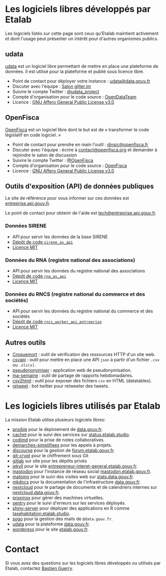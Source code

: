 # Les logiciels libres développés par Etalab

Les logiciels listés sur cette page sont ceux qu'Etalab maintient activement et dont l'usage peut présenter un intérêt pour d'autres organismes publics.

## udata

[udata](https://getudata.org) est un logiciel libre permettant de mettre en place une plateforme de données. Il est utilisé pour la plateforme [](https://data.gouv.fr) et publié sous licence libre.

- Point de contact pour déployer votre instance : [udata@data.gouv.fr](mailto:udata@data.gouv.fr)
- Discuter avec l'équipe : [Salon gitter.im](https://gitter.im/opendatateam/udata)
- Suivire le compte Twitter : [@udata_project](https://twitter.com/udata_project)
- Compte d'organisation pour le code source : [OpenDataTeam](https://github.com/opendatateam/)
- Licence : [GNU Affero General Public License v3.0](https://github.com/opendatateam/udata/blob/master/LICENSE)

## OpenFisca

[OpenFisca](https://openfisca.org/fr/) est un logiciel libre dont le but est de « transformer le code législatif en code logiciel. »

- Point de contact pour prendre en main l'outil : [dinsic@openfisca.fr](mailto:dinsic@openfisca.fr)
- Discuter avec l'équipe : écrire à [contact@openfisca.org](mailto:contact@openfisca.org) et demander à rejoindre le salon de discussion
- Suivire le compte Twitter : [@OpenFisca](https://twitter.com/OpenFisca)
- Compte d'organisation pour le code source : [OpenFisca](https://github.com/openfisca/)
- Licence : [GNU Affero General Public License v3.0](https://github.com/opendatateam/udata/blob/master/LICENSE)

## Outils d'exposition (API) de données publiques

Le site de référence pour vous informer sur ces données est [entreprise.api.gouv.fr](https://entreprise.api.gouv.fr).

Le point de contact pour obtenir de l'aide est [tech@entreprise.api.gouv.fr](mailto:tech@entreprise.api.gouv.fr).

### Données SIRENE

- API pour servir les données de la base SIRENE
- [Dépôt de code `sirene_as_api`](https://github.com/etalab/sirene_as_api)
- [Licence MIT](https://github.com/etalab/sirene_as_api/blob/master/LICENSE)

### Données du RNA (registre national des associations)

- API pour servir les données du registre national des associations
- [Dépôt de code `rna_as_api`](https://github.com/etalab/rna_as_api)
- [Licence MIT](https://github.com/etalab/rna_as_api/blob/master/LICENSE)

### Données du RNCS (registre national du commerce et des sociétés)

- API pour servir les données du registre national du commerce et des sociétés
- [Dépôt de code `rncs_worker_api_entreprise`](https://github.com/etalab/rncs_worker_api_entreprise)
- [Licence MIT](https://github.com/etalab/rncs_worker_api_entreprise/blob/master/LICENSE)

## Autres outils

- [Croquemort](https://github.com/opendatateam/croquemort) : outil de vérification des ressources HTTP d'un site web.
- [csvapi](https://github.com/opendatateam/csvapi) : outil pour mettre en place une API `json` à partir d'un fichier `.csv` ou `.xls(x)`.
- [pseudononymiser](https://github.com/etalab/pseudononymizer/) : application web de pseudonymisation.
- [ma-semaine](https://github.com/entrepreneur-interet-general/ma-semaine/) : outil de partage de rapports hebdomadaires.
- [csv2html](https://github.com/etalab/csv2html) : outil pour exposer des fichiers `csv` en HTML (datatables).
- [retweet](https://github.com/etalab/retweet) : bot twitter pour retweeter des tweets.

# Les logiciels libres utilisés par Etalab

La mission Etalab utilise plusieurs logiciels libres:

- [ansible](https://www.ansible.com) pour le déploiement de [data.gouv.fr](https://data.gouv.fr).
- [cachet](https://cachethq.io) pour le suivi des services sur [status.etalab.studio](https://status.etalab.studio).
- [codimd](https://demo.codimd.org) pour la prise de notes collaboratives.
- [demarches-simplifiees](https://github.com/betagouv/demarches-simplifiees.fr) pour les appels à projets.
- [discourse](https://discourse.org) pour la gestion de [forum.etalab.gouv.fr](https://forum.etalab.gouv.fr).
- [git-crypt](https://github.com/AGWA/git-crypt) pour le chiffrement sous Git
- [gitlab](https://about.gitlab.com) sur site pour les dépôts privés
- [jekyll](https://jekyllrb.com) pour le site [entrepreneur-interet-general.etalab.gouv.fr](https://entrepreneur-interet-general.etalab.gouv.fr).
- [mastodon](https://joinmastodon.org) pour l'instance de réseau social [mastodon.etalab.gouv.fr](https://mastodon.etalab.gouv.fr).
- [matomo](https://matomo.org) pour le suivi des visites web sur [stats.data.gouv.fr](https://stats.data.gouv.fr).
- [mkdocs](https://www.mkdocs.org) pour la documentation de l'infrastructure [data.gouv.fr](https://data.gouv.fr).
- [nextcloud](https://nextcloud.com) pour le partage de documents et de calendriers internes sur [nextcloud.data.gouv.fr](https://nextcloud.data.gouv.fr).
- [proxmox](https://www.proxmox.com) pour gérer des machines virtuelles.
- [sentry](https://sentry.io) pour le suivi d'erreurs sur les services déployés.
- [shiny-server](https://www.rstudio.com/products/shiny/shiny-server) pour déployer des applications en R comme [taxehabitation.etalab.studio](http://taxehabitation.etalab.studio).
- [sogo](https://sogo.nu) pour la gestion des mails de `@data.gouv.fr`.
- [udata](https://getudata.org) pour la plateforme [data.gouv.fr](https://www.data.gouv.fr).
- [wordpress](https://fr.wordpress.org) pour le site [etalab.gouv.fr](https://www.etalab.gouv.fr).

# Contact

Si vous avez des questions sur les logiciels libres développés ou utilisés par Etalab, contactez [Bastien Guerry](mailto:bastien.guerry@data.gouv.fr).
